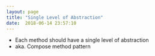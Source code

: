 ```yaml
---
layout: page
title: "Single Level of Abstraction"
date:  2018-06-14 23:57:10
---
```


- Each method should have a single level of abstraction
- aka. Compose method pattern
